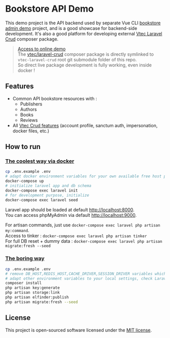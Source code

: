 # Bookstore API Demo

This demo project is the API backend used by separate Vue CLI [bookstore admin demo](../demo) project, and is a good showcase for backend-side development.
It's also a good platform for developing external [Vtec Laravel Crud](https://github.com/okami101/vtec-laravel-crud) composer package.

> [Access to online demo](https://vtec-bookstore-demo.okami101.io)  
> The [vtec/laravel-crud](https://github.com/okami101/vtec-laravel-crud) composer package is directly symlinked to `vtec-laravel-crud` root git submodule folder of this repo.  
> So direct live package development is fully working, even inside docker !

## Features

* Common API bookstore resources with :
  * Publishers
  * Authors
  * Books
  * Reviews
* All [Vtec Crud features](https://github.com/okami101/vtec-laravel-crud#features) (account profile, sanctum auth, impersonation, docker files, etc.)

## How to run

### [The coolest way via docker](#docker)

```bash
cp .env.example .env
# adapt docker environment variables for your own available free host port  
docker-compose up
# initialize laravel app and db schema
docker-compose exec laravel init
# for development purpose, initialize
docker-compose exec laravel seed
```

Laravel app should be loaded at default [http://localhost:8000](http://localhost:8000).  
You can access phpMyAdmin via default [http://localhost:9000](http://localhost:9000).

For artisan commands, just use `docker-compose exec laravel php artisan my:command`.  
Access to tinker : `docker-compose exec laravel php artisan tinker`  
For full DB reset + dummy data : `docker-compose exec laravel php artisan migrate:fresh --seed`

### [The boring way](#classic)

```bash
cp .env.example .env
# remove DB_HOST,REDIS_HOST,CACHE_DRIVER,SESSION_DRIVER variables which ar default setted for docker
# adapt other environment variables to your local settings, check Laravel documentation
composer install
php artisan key:generate
php artisan storage:link
php artisan elfinder:publish
php artisan migrate:fresh --seed
```

## License

This project is open-sourced software licensed under the [MIT license](https://adr1enbe4udou1n.mit-license.org).
